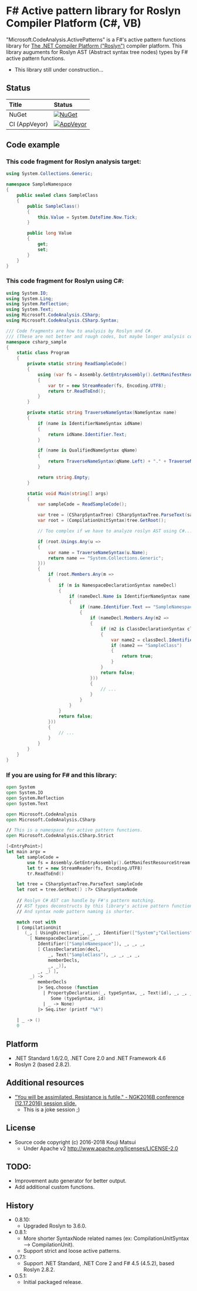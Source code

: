 # F# Active pattern library for Roslyn Compiler Platform (C#, VB)

"Microsoft.CodeAnalysis.ActivePatterns" is a F#'s active pattern functions library for [The .NET Compiler Platform ("Roslyn")](https://github.com/dotnet/roslyn) compiler platform.
This library auguments for Roslyn AST (Abstract syntax tree nodes) types by F# active pattern functions.

* This library still under construction...

## Status

| Title | Status |
|:----|:----|
| NuGet | [![NuGet](https://img.shields.io/nuget/v/Microsoft.CodeAnalysis.ActivePatterns.svg?style=flat)](https://www.nuget.org/packages/Microsoft.CodeAnalysis.ActivePatterns) |
| CI (AppVeyor) | [![AppVeyor](https://ci.appveyor.com/api/projects/status/dgbj9dchvxw0du7s?svg=true)](https://ci.appveyor.com/project/kekyo/microsoft-codeanalysis-activepatterns) |

## Code example

### This code fragment for Roslyn analysis target:

```csharp
using System.Collections.Generic;

namespace SampleNamespace
{
    public sealed class SampleClass
    {
        public SampleClass()
        {
            this.Value = System.DateTime.Now.Tick;
        }

        public long Value
        {
            get;
            set;
        }
    }
}
```

### This code fragment for Roslyn using C#:

```csharp
using System.IO;
using System.Linq;
using System.Reflection;
using System.Text;
using Microsoft.CodeAnalysis.CSharp;
using Microsoft.CodeAnalysis.CSharp.Syntax;

/// Code fragments are how to analysis by Roslyn and C#.
/// (These are not better and rough codes, but maybe longer analysis codes by using C#...)
namespace csharp_sample
{
    static class Program
    {
        private static string ReadSampleCode()
        {
            using (var fs = Assembly.GetEntryAssembly().GetManifestResourceStream("csharp_standard_usage_sample.Sample.cs"))
            {
                var tr = new StreamReader(fs, Encoding.UTF8);
                return tr.ReadToEnd();
            }
        }

        private static string TraverseNameSyntax(NameSyntax name)
        {
            if (name is IdentifierNameSyntax idName)
            {
                return idName.Identifier.Text;
            }

            if (name is QualifiedNameSyntax qName)
            {
                return TraverseNameSyntax(qName.Left) + "." + TraverseNameSyntax(qName.Right);
            }

            return string.Empty;
        }

        static void Main(string[] args)
        {
            var sampleCode = ReadSampleCode();

            var tree = (CSharpSyntaxTree) CSharpSyntaxTree.ParseText(sampleCode);
            var root = (CompilationUnitSyntax)tree.GetRoot();

            // Too complex if we have to analyze roslyn AST using C#...

            if (root.Usings.Any(u =>
            {
                var name = TraverseNameSyntax(u.Name);
                return name == "System.Collections.Generic";
            }))
            {
                if (root.Members.Any(m =>
                {
                    if (m is NamespaceDeclarationSyntax nameDecl)
                    {
                        if (nameDecl.Name is IdentifierNameSyntax name)
                        {
                            if (name.Identifier.Text == "SampleNamespace")
                            {
                                if (nameDecl.Members.Any(m2 =>
                                {
                                    if (m2 is ClassDeclarationSyntax classDecl)
                                    {
                                        var name2 = classDecl.Identifier.Text;
                                        if (name2 == "SampleClass")
                                        {
                                            return true;
                                        }
                                    }
                                    return false;
                                }))
                                {
                                    // ...
                                }
                            }
                        }
                    }
                    return false;
                }))
                {
                    // ...
                }
            }
        }
    }
}
```

### If you are using for F# and this library:

```fsharp
open System
open System.IO
open System.Reflection
open System.Text

open Microsoft.CodeAnalysis
open Microsoft.CodeAnalysis.CSharp

// This is a namespace for active pattern functions.
open Microsoft.CodeAnalysis.CSharp.Strict

[<EntryPoint>]
let main argv =
    let sampleCode =
        use fs = Assembly.GetEntryAssembly().GetManifestResourceStream "Sample.cs"
        let tr = new StreamReader(fs, Encoding.UTF8)
        tr.ReadToEnd()

    let tree = CSharpSyntaxTree.ParseText sampleCode
    let root = tree.GetRoot() :?> CSharpSyntaxNode
        
    // Roslyn C# AST can handle by F#'s pattern matching.
    // AST types deconstructs by this library's active pattern functions.
    // And syntax node pattern naming is shorter.

    match root with
    | CompilationUnit
       (_, [ UsingDirective(_, _, _, Identifier(["System";"Collections";"Generic"]), _)], _,
         [ NamespaceDeclaration(_,
            Identifier(["SampleNamespace"]), _, _, _,
            [ ClassDeclaration(decl,
                _, Text("SampleClass"), _, _, _, _,
                memberDecls,
                _, _)],
            _, _) ],
         _) ->
            memberDecls
            |> Seq.choose (function
              | PropertyDeclaration(_, typeSyntax, _, Text(id), _, _, _, _) ->
                 Some (typeSyntax, id)
              | _ -> None)
            |> Seq.iter (printf "%A")
            
    | _ -> ()
    0
```

## Platform
* .NET Standard 1.6/2.0, .NET Core 2.0 and .NET Framework 4.6
* Roslyn 2 (based 2.8.2).

## Additional resources
* ["You will be assimilated. Resistance is futile." - NGK2016B conference (12.17.2016) session slide.](http://www.slideshare.net/kekyo/documents-you-will-be-assimilated-resistance-is-futile)
  * This is a joke session ;)

## License
* Source code copyright (c) 2016-2018 Kouji Matsui
  * Under Apache v2 http://www.apache.org/licenses/LICENSE-2.0

## TODO:
* Improvement auto generator for better output.
* Add additional custom functions.

## History
* 0.8.10:
  * Upgraded Roslyn to 3.6.0.
* 0.8.1:
  * More shorter SyntaxNode related names (ex: CompilationUnitSyntax --> CompilationUnit).
  * Support strict and loose active patterns.
* 0.7.1:
  * Support .NET Standard, .NET Core 2 and F# 4.5 (4.5.2), based Roslyn 2.8.2.
* 0.5.1:
  * Initial packaged release.
